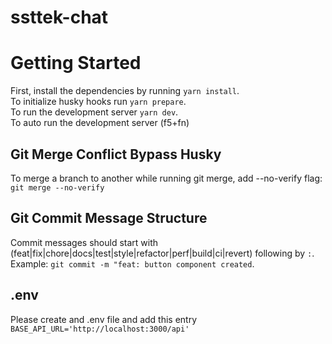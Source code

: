 # ssttek-chat

# Getting Started

First, install the dependencies by running `yarn install`. <br />
To initialize husky hooks run `yarn prepare`.<br />
To run the development server `yarn dev`.<br />
To auto run the development server (f5+fn)

## Git Merge Conflict Bypass Husky

To merge a branch to another while running git merge, add --no-verify flag: `git merge --no-verify`

## Git Commit Message Structure

Commit messages should start with (feat|fix|chore|docs|test|style|refactor|perf|build|ci|revert) following by `:`. <br />
Example: `git commit -m "feat: button component created`. <br />

## .env

Please create and .env file and add this entry `BASE_API_URL='http://localhost:3000/api'`
